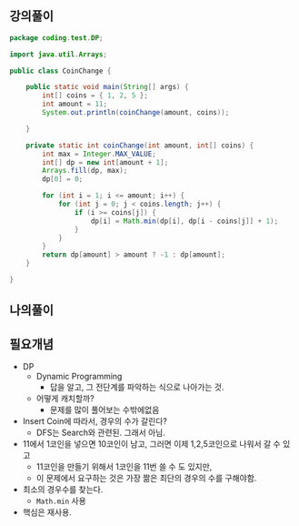 

## 강의풀이

```java
package coding.test.DP;

import java.util.Arrays;

public class CoinChange {

    public static void main(String[] args) {
        int[] coins = { 1, 2, 5 };
        int amount = 11;
        System.out.println(coinChange(amount, coins));

    }

    private static int coinChange(int amount, int[] coins) {
        int max = Integer.MAX_VALUE;
        int[] dp = new int[amount + 1];
        Arrays.fill(dp, max);
        dp[0] = 0;

        for (int i = 1; i <= amount; i++) {
            for (int j = 0; j < coins.length; j++) {
                if (i >= coins[j]) {
                    dp[i] = Math.min(dp[i], dp[i - coins[j]] + 1);
                }
            }
        }
        return dp[amount] > amount ? -1 : dp[amount];
    }

}
```

## 나의풀이



## 필요개념

- DP
  - Dynamic Programming
    - 답을 알고, 그 전단계를 파악하는 식으로 나아가는 것.
  - 어떻게 캐치할까?
    - 문제를 많이 풀어보는 수밖에없음
- Insert Coin에 따라서, 경우의 수가 갈린다?
  - DFS는 Search와 관련된. 그래서 아님.
- 11에서 1코인을 넣으면 10코인이 남고, 그러면 이제 1,2,5코인으로 나워서 갈 수 있고
  - 11코인을 만들기 위해서 1코인을 11번 쓸 수 도 있지만,
  - 이 문제에서 요구하는 것은 가장 짦은 최단의 경우의 수를 구해야함.
- 최소의 경우수를 찾는다.
  - `Math.min` 사용
- 핵심은 재사용. 

